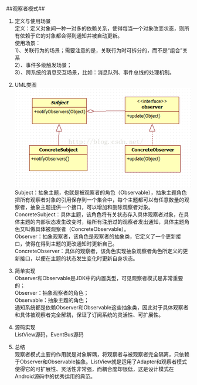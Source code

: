 ##观察者模式##
1. 定义与使用场景  
  定义：定义对象间一种一对多的依赖关系，使得每当一个对象改变状态，则所有依赖于它的对象都会得到通知并被自动更新。  
  使用场景：  
  1)、关联行为的场景；需要注意的是，关联行为时可拆分的，而不是“组合”关系  
  2）、事件多级触发场景；  
  3）、跨系统的消息交互场景，比如：消息队列、事件总线的处理机制。  

2. UML类图  
  ![](https://github.com/yqlee/DesignPatternsNotes/blob/master/设计模式/UML/11、观察者模式.png)  
  Subject：抽象主题，也就是被观察者的角色（Observable），抽象主题角色把所有观察者对象的引用保存到一个集合中，每个主题都可以有任意数量的观察者，抽象主题提供一个接口，可以增加和删除观察者对象。  
  ConcreteSubject：具体主题，该角色将有关状态存入具体观察者对象，在具体主题的内部状态发生改变时，给所有注册过的观察者发出通知，具体主题角色又叫做具体被观察者（ConcreteObservable）。  
  Observer：抽象观察者，该角色是观察者的抽象类，它定义了一个更新接口，使得在得到主题的更改通知时更新自己。  
  ConcreteObserver：具体的观察者，该角色实现抽象观察者角色所定义的更新接口，以便在主题的状态发生变化时更新自身状态。  

3. 简单实现  
  Observer和Observable是JDK中的内置类型，可见观察者模式是非常重要的；  
  Observer：抽象观察者的角色；  
  Observable：抽象主题的角色；  
  通知系统都是依赖Observer和Observable这些抽象类，因此对于具体观察者和具体被观察者完全解耦，保证了订阅系统的灵活性、可扩展性。
4. 源码实现  
   ListView源码，EventBus源码  
5. 总结  
   观察者模式主要的作用就是对象解耦，将观察者与被观察者完全隔离，只依赖于Observer和Observable抽象。ListView就是运用了Adapter和观察者模式使得它的可扩展性、灵活性非常强，而耦合度却很低，这是设计模式在Android源码中的优秀运用的典范。